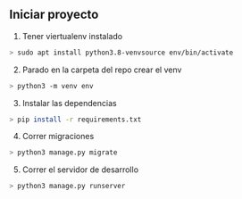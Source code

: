 ## Iniciar proyecto
1. Tener viertualenv instalado
```sh
> sudo apt install python3.8-venvsource env/bin/activate
```
2. Parado en la carpeta del repo crear el venv
```sh
> python3 -m venv env
```

3. Instalar las dependencias
```sh
> pip install -r requirements.txt
```

4. Correr migraciones
```sh
> python3 manage.py migrate
```

5. Correr el servidor de desarrollo
```sh
> python3 manage.py runserver
```
